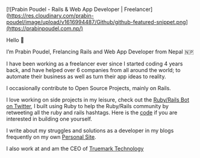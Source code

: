 [![Prabin Poudel - Rails & Web App Developer | Freelancer](https://res.cloudinary.com/prabin-poudel/image/upload/v1616994487/Github/github-featured-snippet.png](https://prabinpoudel.com.np/)

Hello 👋

I’m Prabin Poudel, Frelancing Rails and Web App Developer from Nepal 🇳🇵

I have been working as a freelancer ever since I started coding 4 years back, and have helped over 6 companies from all around the world; to automate their business as well as turn their app ideas to reality.

I occasionally contribute to Open Source Projects, mainly on Rails. 

I love working on side projects in my leisure, check out the [Ruby/Rails Bot on Twitter](https://twitter.com/ruby_rails_bot), I built using Ruby to help the Ruby/Rails community by retweeting all the ruby and rails hashtags. Here is the [code](https://github.com/coolprobn/ruby-twitter-bot) if you are interested in building one yourself.

I write about my struggles and solutions as a developer in my blogs frequently on my own [Personal Site](https://prabinpoudel.com.np/).

I also work at and am the CEO of [Truemark Technology](https://truemark.dev/)
